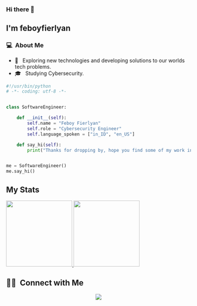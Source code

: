 ### Hi there 👋

## I'm feboyfierlyan

### 💻 &nbsp;About Me 

- 🤔 &nbsp; Exploring new technologies and developing solutions to our worlds tech problems.
- 🎓 &nbsp; Studying Cybersecurity.


```python
#!/usr/bin/python
# -*- coding: utf-8 -*-


class SoftwareEngineer:

    def __init__(self):
        self.name = "Feboy Fierlyan"
        self.role = "Cybersecurity Engineer"
        self.language_spoken = ["in_ID", "en_US"]

    def say_hi(self):
        print("Thanks for dropping by, hope you find some of my work interesting.")


me = SoftwareEngineer()
me.say_hi()
```

## My Stats
<p>
<a href="https://github.com/feboyfierlyan">
  <img height="180em" src="https://github-readme-stats.vercel.app/api?username=feboyfierlyan&show_icons=true&theme=radical" />
  <img height="180em" src="https://github-readme-stats-eight-theta.vercel.app/api/top-langs/?username=feboyfierlyan&theme=radical&layout=compact&exclude_lang=java+r" />
</a>
</p>


##  🤝🏻 &nbsp;Connect with Me

<p align="center">
<a href="mailto:egid5829c0016ae262o@protonmail.com"><img src="https://img.shields.io/badge/-egid5829c0016ae262o@protonmail.com-D14836?style=flat-square&logo=Gmail&logoColor=white"/></a>

<!--
**feboyfierlyan/feboyfierlyan** is a ✨ _special_ ✨ repository because its `README.md` (this file) appears on your GitHub profile.

